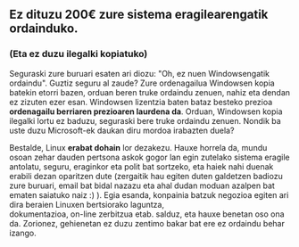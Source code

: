 

<div id="corps">

<h2>Ez dituzu 200€ zure sistema eragilearengatik ordainduko.</h2>

<h3>(Eta ez duzu ilegalki kopiatuko)</h3>

Seguraski zure buruari esaten ari diozu: "Oh, ez nuen Windowsengatik ordaindu". Guztiz seguru al zaude?
Zure ordenagailua Windowsen kopia batekin etorri bazen, orduan beren truke ordaindu zenuen, nahiz eta dendan ez zizuten 
ezer esan. Windowsen lizentzia baten bataz besteko prezioa <b>ordenagailu berriaren prezioaren laurdena da</b>. 
Orduan, Windowsen kopia ilegalki lortu ez baduzu, seguraski bere truke ordaindu zenuen. Nondik ba uste duzu Microsoft-ek 
daukan diru mordoa irabazten duela?

Bestalde, Linux <b>erabat dohain</b> lor dezakezu. Hauxe horrela da, mundu osoan zehar dauden pertsona askok gogor lan egin 
zutelako sistema eragile antolatu, seguru, eraginkor eta polit bat sortzeko, eta haiek nahi duenak erabili dezan oparitzen 
dute (zergaitik hau egiten duten galdetzen badiozu zure buruari, email bat bidal nazazu eta ahal dudan moduan azalpen bat 
ematen saiatuko naiz :) ). Egia esanda, konpainia batzuk negozioa egiten ari dira beraien Linuxen bertsiorako laguntza,  
dokumentazioa, on-line zerbitzua etab. salduz, eta hauxe benetan oso ona da. Zorionez, gehienetan ez duzu zentimo bakar 
bat ere ez ordaindu behar izango.

</div>


